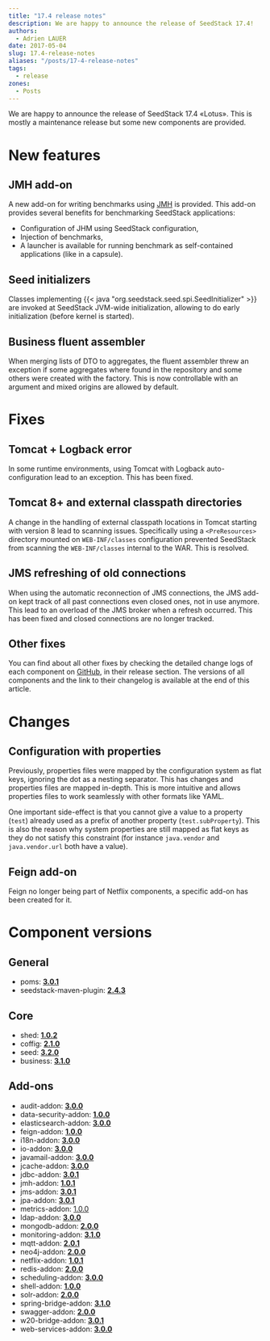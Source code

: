 ```yaml
---
title: "17.4 release notes"
description: We are happy to announce the release of SeedStack 17.4!
authors:
  - Adrien LAUER
date: 2017-05-04
slug: 17.4-release-notes
aliases: "/posts/17-4-release-notes"
tags:
  - release
zones:
  - Posts
---
```


We are happy to announce the release of SeedStack 17.4 «Lotus». This is mostly a maintenance release but some new components
are provided.<!--more-->

# New features

## JMH add-on

A new add-on for writing benchmarks using [JMH](http://openjdk.java.net/projects/code-tools/jmh/) is provided. This add-on
provides several benefits for benchmarking SeedStack applications:
 
* Configuration of JHM using SeedStack configuration,
* Injection of benchmarks,
* A launcher is available for running benchmark as self-contained applications (like in a capsule).

## Seed initializers

Classes implementing {{< java "org.seedstack.seed.spi.SeedInitializer" >}} are invoked at SeedStack JVM-wide initialization, 
allowing to do early initialization (before kernel is started).
  
## Business fluent assembler
 
When merging lists of DTO to aggregates, the fluent assembler threw an exception if some aggregates where found in the
repository and some others were created with the factory. This is now controllable with an argument and mixed origins
are allowed by default.

# Fixes

## Tomcat + Logback error

In some runtime environments, using Tomcat with Logback auto-configuration lead to an exception. This has been fixed.
 
## Tomcat 8+ and external classpath directories

A change in the handling of external classpath locations in Tomcat starting with version 8 lead to scanning issues. Specifically
using a `<PreResources>` directory mounted on `WEB-INF/classes` configuration prevented SeedStack from scanning the 
`WEB-INF/classes` internal to the WAR. This is resolved.
  
## JMS refreshing of old connections

When using the automatic reconnection of JMS connections, the JMS add-on kept track of all past connections even closed ones,
not in use anymore. This lead to an overload of the JMS broker when a refresh occurred. This has been fixed and closed
connections are no longer tracked.

## Other fixes

You can find about all other fixes by checking the detailed change logs of each component on [GitHub](https://github.com/seedstack), 
in their release section. The versions of all components and the link to their changelog is available at the end of this
article. 

# Changes

## Configuration with properties

Previously, properties files were mapped by the configuration system as flat keys, ignoring the dot as a nesting separator.
This has changes and properties files are mapped in-depth. This is more intuitive and allows properties files to work
seamlessly with other formats like YAML. 

One important side-effect is that you cannot give a value to a property (`test`) already used as a prefix of another 
property (`test.subProperty`). This is also the reason why system properties are still mapped as flat keys as they do 
not satisfy this constraint (for instance `java.vendor` and `java.vendor.url` both have a value).

## Feign add-on

Feign no longer being part of Netflix components, a specific add-on has been created for it.

# Component versions

## General

* poms: **[3.0.1](https://github.com/seedstack/poms/releases/tag/v3.0.1)**
* seedstack-maven-plugin: **[2.4.3](https://github.com/seedstack/seedstack-maven-plugin/releases/tag/v2.4.3)**

## Core

* shed: **[1.0.2](https://github.com/seedstack/shed/releases/tag/v1.0.2)**
* coffig: **[2.1.0](https://github.com/seedstack/coffig/releases/tag/v2.1.0)**
* seed: **[3.2.0](https://github.com/seedstack/seed/releases/tag/v3.2.0)**
* business: **[3.1.0](https://github.com/seedstack/business/releases/tag/v3.1.0)**

## Add-ons

* audit-addon: **[3.0.0](https://github.com/seedstack/audit-addon/releases/tag/v3.0.0)**
* data-security-addon: **[1.0.0](https://github.com/seedstack/data-security-addon/releases/tag/v1.0.0)**
* elasticsearch-addon: **[3.0.0](https://github.com/seedstack/elasticsearch-addon/releases/tag/v3.0.0)**
* feign-addon: **[1.0.0](https://github.com/seedstack/feign-addon/releases/tag/v1.0.0)**
* i18n-addon: **[3.0.0](https://github.com/seedstack/i18n-addon/releases/tag/v3.0.0)**
* io-addon: **[3.0.0](https://github.com/seedstack/io-addon/releases/tag/v3.0.0)**
* javamail-addon: **[3.0.0](https://github.com/seedstack/javamail-addon/releases/tag/v3.0.0)**
* jcache-addon: **[3.0.0](https://github.com/seedstack/jcache-addon/releases/tag/v3.0.0)**
* jdbc-addon: **[3.0.1](https://github.com/seedstack/jdbc-addon/releases/tag/v3.0.1)**
* jmh-addon: **[1.0.1](https://github.com/seedstack/jmh-addon/releases/tag/v1.0.1)**
* jms-addon: **[3.0.1](https://github.com/seedstack/jms-addon/releases/tag/v3.0.1)**
* jpa-addon: **[3.0.1](https://github.com/seedstack/jpa-addon/releases/tag/v3.0.1)**
* metrics-addon: [1.0.0](https://github.com/seedstack/metrics-addon/releases/tag/v1.0.0)
* ldap-addon: **[3.0.0](https://github.com/seedstack/ldap-addon/releases/tag/v3.0.0)**
* mongodb-addon: **[2.0.0](https://github.com/seedstack/mongodb-addon/releases/tag/v2.0.0)**
* monitoring-addon: **[3.1.0](https://github.com/seedstack/monitoring-addon/releases/tag/v3.1.0)**
* mqtt-addon: **[2.0.1](https://github.com/seedstack/mqtt-addon/releases/tag/v2.0.1)**
* neo4j-addon: **[2.0.0](https://github.com/seedstack/neo4j-addon/releases/tag/v2.0.0)**
* netflix-addon: **[1.0.1](https://github.com/seedstack/netflix-addon/releases/tag/v1.0.1)**
* redis-addon: **[2.0.0](https://github.com/seedstack/redis-addon/releases/tag/v2.0.0)**
* scheduling-addon: **[3.0.0](https://github.com/seedstack/scheduling-addon/releases/tag/v3.0.0)**
* shell-addon: **[1.0.0](https://github.com/seedstack/scheduling-addon/releases/tag/v1.0.0)**
* solr-addon: **[2.0.0](https://github.com/seedstack/solr-addon/releases/tag/v2.0.0)**
* spring-bridge-addon: **[3.1.0](https://github.com/seedstack/spring-bridge-addon/releases/tag/v3.1.0)**
* swagger-addon: **[2.0.0](https://github.com/seedstack/swagger-addon/releases/tag/v2.0.0)**
* w20-bridge-addon: **[3.0.1](https://github.com/seedstack/w20-bridge-addon/releases/tag/v3.0.1)**
* web-services-addon: **[3.0.0](https://github.com/seedstack/web-services-addon/releases/tag/v3.0.0)**
